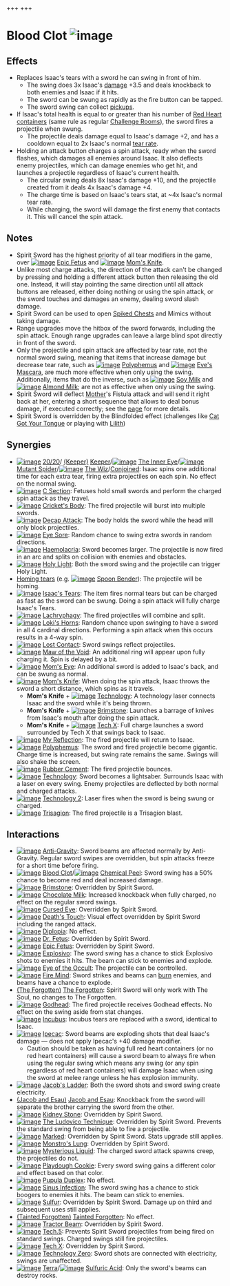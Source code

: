 +++
+++

 # Blood Clot ![image](/image/Blood_Clot.png) 


Effects
---------


* Replaces Isaac's tears with a sword he can swing in front of him.
	+ The swing does 3x Isaac's [damage](/wiki/Damage "Damage") +3.5 and deals knockback to both enemies and Isaac if it hits.
	+ The sword can be swung as rapidly as the fire button can be tapped.
	+ The sword swing can collect [pickups](/wiki/Pickups "Pickups").
* If Isaac's total health is equal to or greater than his number of [Red Heart containers](/wiki/Health#Red_Heart_Containers "Health") (same rule as regular [Challenge Rooms](/wiki/Challenge_Room "Challenge Room")), the sword fires a projectile when swung.
	+ The projectile deals damage equal to Isaac's damage +2, and has a cooldown equal to 2x Isaac's normal [tear rate](/wiki/Tears "Tears").
* Holding an attack button charges a spin attack, ready when the sword flashes, which damages all enemies around Isaac. It also deflects enemy projectiles, which can damage enemies who get hit, and launches a projectile regardless of Isaac's current health.
	+ The circular swing deals 8x Isaac's damage +10, and the projectile created from it deals 4x Isaac's damage +4.
	+ The charge time is based on Isaac's tears stat, at ~4x Isaac's normal tear rate.
	+ While charging, the sword will damage the first enemy that contacts it. This will cancel the spin attack.


Notes
-------


* Spirit Sword has the highest priority of all tear modifiers in the game, over [![image](/image/Epic_Fetus.png)](/wiki/Epic_Fetus "Epic Fetus") [Epic Fetus](/wiki/Epic_Fetus "Epic Fetus") and [![image](/image/Mom%27s_Knife.png)](/wiki/Mom%27s_Knife "Mom's Knife") [Mom's Knife](/wiki/Mom%27s_Knife "Mom's Knife").
* Unlike most charge attacks, the direction of the attack can't be changed by pressing and holding a different attack button then releasing the old one. Instead, it will stay pointing the same direction until all attack buttons are released, either doing nothing or using the spin attack, or the sword touches and damages an enemy, dealing sword slash damage.
* Spirit Sword can be used to open [Spiked Chests](/wiki/Chests#Spiked_Chest "Chests") and Mimics without taking damage.
* Range upgrades move the hitbox of the sword forwards, including the spin attack. Enough range upgrades can leave a large blind spot directly in front of the sword.
* Only the projectile and spin attack are affected by tear rate, not the normal sword swing, meaning that items that increase damage but decrease tear rate, such as [![image](/image/Polyphemus.png)](/wiki/Polyphemus "Polyphemus") [Polyphemus](/wiki/Polyphemus "Polyphemus") and [![image](/image/Eve%27s_Mascara.png)](/wiki/Eve%27s_Mascara "Eve's Mascara") [Eve's Mascara](/wiki/Eve%27s_Mascara "Eve's Mascara"), are much more effective when only using the swing. Additionally, items that do the inverse, such as [![image](/image/Soy_Milk.png)](/wiki/Soy_Milk "Soy Milk") [Soy Milk](/wiki/Soy_Milk "Soy Milk") and [![image](/image/Almond_Milk.png)](/wiki/Almond_Milk "Almond Milk") [Almond Milk](/wiki/Almond_Milk "Almond Milk"); are not as effective when only using the swing.
* Spirit Sword will deflect [Mother](/wiki/Mother "Mother")'s Fistula attack and will send it right back at her, entering a short sequence that allows to deal bonus damage, if executed correctly; see the [page](/wiki/Mother#Phase_1 "Mother") for more details.
* Spirit Sword is overridden by the Blindfolded effect (challenges like [Cat Got Your Tongue](/wiki/Cat_Got_Your_Tongue "Cat Got Your Tongue") or playing with [Lilith](/wiki/Lilith "Lilith"))


Synergies
-----------


* [![image](/image/20/20.png)](/wiki/20/20 "20/20") [20/20](/wiki/20/20 "20/20")/ [(Keeper)](/wiki/Keeper "Keeper") [Keeper](/wiki/Keeper "Keeper")/[![image](/image/The_Inner_Eye.png)](/wiki/The_Inner_Eye "The Inner Eye") [The Inner Eye](/wiki/The_Inner_Eye "The Inner Eye")/[![image](/image/Mutant_Spider.png)](/wiki/Mutant_Spider "Mutant Spider") [Mutant Spider](/wiki/Mutant_Spider "Mutant Spider")/[![image](/image/The_Wiz.png)](/wiki/The_Wiz "The Wiz") [The Wiz](/wiki/The_Wiz "The Wiz")/[Conjoined](/wiki/Conjoined "Conjoined"): Isaac spins one additional time for each extra tear, firing extra projectiles on each spin. No effect on the normal swing.
* [![image](/image/C_Section.png)](/wiki/C_Section "C Section") [C Section](/wiki/C_Section "C Section"): Fetuses hold small swords and perform the charged spin attack as they travel.
* [![image](/image/Cricket%27s_Body.png)](/wiki/Cricket%27s_Body "Cricket's Body") [Cricket's Body](/wiki/Cricket%27s_Body "Cricket's Body"): The fired projectile will burst into multiple swords.
* [![image](/image/Decap_Attack.png)](/wiki/Decap_Attack "Decap Attack") [Decap Attack](/wiki/Decap_Attack "Decap Attack"): The body holds the sword while the head will only block projectiles.
* [![image](/image/Eye_Sore.png)](/wiki/Eye_Sore "Eye Sore") [Eye Sore](/wiki/Eye_Sore "Eye Sore"): Random chance to swing extra swords in random directions.
* [![image](/image/Haemolacria.png)](/wiki/Haemolacria "Haemolacria") [Haemolacria](/wiki/Haemolacria "Haemolacria"): Sword becomes larger. The projectile is now fired in an arc and splits on collision with enemies and obstacles.
* [![image](/image/Holy_Light.png)](/wiki/Holy_Light "Holy Light") [Holy Light](/wiki/Holy_Light "Holy Light"): Both the sword swing and the projectile can trigger Holy Light.
* [Homing tears](/wiki/Tears "Tears") (e.g. [![image](/image/Spoon_Bender.png)](/wiki/Spoon_Bender "Spoon Bender") [Spoon Bender](/wiki/Spoon_Bender "Spoon Bender")): The projectile will be homing.
* [![image](/image/Isaac%27s_Tears.png)](/wiki/Isaac%27s_Tears "Isaac's Tears") [Isaac's Tears](/wiki/Isaac%27s_Tears "Isaac's Tears"): The item fires normal tears but can be charged as fast as the sword can be swung. Doing a spin attack will fully charge Isaac's Tears.
* [![image](/image/Lachryphagy.png)](/wiki/Lachryphagy "Lachryphagy") [Lachryphagy](/wiki/Lachryphagy "Lachryphagy"): The fired projectiles will combine and split.
* [![image](/image/Loki%27s_Horns.png)](/wiki/Loki%27s_Horns "Loki's Horns") [Loki's Horns](/wiki/Loki%27s_Horns "Loki's Horns"): Random chance upon swinging to have a sword in all 4 cardinal directions. Performing a spin attack when this occurs results in a 4-way spin.
* [![image](/image/Lost_Contact.png)](/wiki/Lost_Contact "Lost Contact") [Lost Contact](/wiki/Lost_Contact "Lost Contact"): Sword swings reflect projectiles.
* [![image](/image/Maw_of_the_Void.png)](/wiki/Maw_of_the_Void "Maw of the Void") [Maw of the Void](/wiki/Maw_of_the_Void "Maw of the Void"): An additional ring will appear upon fully charging it. Spin is delayed by a bit.
* [![image](/image/Mom%27s_Eye.png)](/wiki/Mom%27s_Eye "Mom's Eye") [Mom's Eye](/wiki/Mom%27s_Eye "Mom's Eye"): An additional sword is added to Isaac's back, and can be swung as normal.
* [![image](/image/Mom%27s_Knife.png)](/wiki/Mom%27s_Knife "Mom's Knife") [Mom's Knife](/wiki/Mom%27s_Knife "Mom's Knife"): When doing the spin attack, Isaac throws the sword a short distance, which spins as it travels.
	+ **Mom's Knife** + [![image](/image/Technology.png)](/wiki/Technology "Technology") [Technology](/wiki/Technology "Technology"): A technology laser connects Isaac and the sword while it's being thrown.
	+ **Mom's Knife** + [![image](/image/Brimstone.png)](/wiki/Brimstone "Brimstone") [Brimstone](/wiki/Brimstone "Brimstone"): Launches a barrage of knives from Isaac's mouth after doing the spin attack.
	+ **Mom's Knife** + [![image](/image/Tech_X.png)](/wiki/Tech_X "Tech X") [Tech X](/wiki/Tech_X "Tech X"): Full charge launches a sword surrounded by Tech X that swings back to Isaac.
* [![image](/image/My_Reflection.png)](/wiki/My_Reflection "My Reflection") [My Reflection](/wiki/My_Reflection "My Reflection"): The fired projectile will return to Isaac.
* [![image](/image/Polyphemus.png)](/wiki/Polyphemus "Polyphemus") [Polyphemus](/wiki/Polyphemus "Polyphemus"): The sword and fired projectile become gigantic. Charge time is increased, but swing rate remains the same. Swings will also shake the screen.
* [![image](/image/Rubber_Cement.png)](/wiki/Rubber_Cement "Rubber Cement") [Rubber Cement](/wiki/Rubber_Cement "Rubber Cement"): The fired projectile bounces.
* [![image](/image/Technology.png)](/wiki/Technology "Technology") [Technology](/wiki/Technology "Technology"): Sword becomes a lightsaber. Surrounds Isaac with a laser on every swing. Enemy projectiles are deflected by both normal and charged attacks.
* [![image](/image/Technology_2.png)](/wiki/Technology_2 "Technology 2") [Technology 2](/wiki/Technology_2 "Technology 2"): Laser fires when the sword is being swung or charged.
* [![image](/image/Trisagion.png)](/wiki/Trisagion "Trisagion") [Trisagion](/wiki/Trisagion "Trisagion"): The fired projectile is a Trisagion blast.


Interactions
--------------


* [![image](/image/Anti-Gravity.png)](/wiki/Anti-Gravity "Anti-Gravity") [Anti-Gravity](/wiki/Anti-Gravity "Anti-Gravity"): Sword beams are affected normally by Anti-Gravity. Regular sword swipes are overridden, but spin attacks freeze for a short time before firing.
* [![image](/image/Blood_Clot.png)](/wiki/Blood_Clot "Blood Clot") [Blood Clot](/wiki/Blood_Clot "Blood Clot")/[![image](/image/Chemical_Peel.png)](/wiki/Chemical_Peel "Chemical Peel") [Chemical Peel](/wiki/Chemical_Peel "Chemical Peel"): Sword swing has a 50% chance to become red and deal increased damage.
* [![image](/image/Brimstone.png)](/wiki/Brimstone "Brimstone") [Brimstone](/wiki/Brimstone "Brimstone"): Overridden by Spirit Sword.
* [![image](/image/Chocolate_Milk.png)](/wiki/Chocolate_Milk "Chocolate Milk") [Chocolate Milk](/wiki/Chocolate_Milk "Chocolate Milk"): Increased knockback when fully charged, no effect on the regular sword swings.
* [![image](/image/Cursed_Eye.png)](/wiki/Cursed_Eye "Cursed Eye") [Cursed Eye](/wiki/Cursed_Eye "Cursed Eye"): Overridden by Spirit Sword.
* [![image](/image/Death%27s_Touch.png)](/wiki/Death%27s_Touch "Death's Touch") [Death's Touch](/wiki/Death%27s_Touch "Death's Touch"): Visual effect overridden by Spirit Sword including the ranged attack.
* [![image](/image/Diplopia.png)](/wiki/Diplopia "Diplopia") [Diplopia](/wiki/Diplopia "Diplopia"): No effect.
* [![image](/image/Dr._Fetus.png)](/wiki/Dr._Fetus "Dr. Fetus") [Dr. Fetus](/wiki/Dr._Fetus "Dr. Fetus"): Overridden by Spirit Sword.
* [![image](/image/Epic_Fetus.png)](/wiki/Epic_Fetus "Epic Fetus") [Epic Fetus](/wiki/Epic_Fetus "Epic Fetus"): Overridden by Spirit Sword.
* [![image](/image/Explosivo.png)](/wiki/Explosivo "Explosivo") [Explosivo](/wiki/Explosivo "Explosivo"): The sword swing has a chance to stick Explosivo shots to enemies it hits. The beam can stick to enemies and explode.
* [![image](/image/Eye_of_the_Occult.png)](/wiki/Eye_of_the_Occult "Eye of the Occult") [Eye of the Occult](/wiki/Eye_of_the_Occult "Eye of the Occult"): The projectile can be controlled.
* [![image](/image/Fire_Mind.png)](/wiki/Fire_Mind "Fire Mind") [Fire Mind](/wiki/Fire_Mind "Fire Mind"): Sword strikes and beams can [burn](/wiki/Burn "Burn") enemies, and beams have a chance to explode.
* [(The Forgotten)](/wiki/The_Forgotten "The Forgotten") [The Forgotten](/wiki/The_Forgotten "The Forgotten"): Spirit Sword will only work with The Soul, no changes to The Forgotten.
* [![image](/image/Godhead.png)](/wiki/Godhead "Godhead") [Godhead](/wiki/Godhead "Godhead"): The fired projectile receives Godhead effects. No effect on the swing aside from stat changes.
* [![image](/image/Incubus.png)](/wiki/Incubus "Incubus") [Incubus](/wiki/Incubus "Incubus"): Incubus tears are replaced with a sword, identical to Isaac.
* [![image](/image/Ipecac.png)](/wiki/Ipecac "Ipecac") [Ipecac](/wiki/Ipecac "Ipecac"): Sword beams are exploding shots that deal Isaac's damage — does not apply Ipecac's +40 damage modifier.
	+ Caution should be taken as having full red heart containers (or no red heart containers) will cause a sword beam to always fire when using the regular swing which means any swing (or any spin regardless of red heart containers) will damage Isaac when using the sword at melee range unless he has explosion immunity.
* [![image](/image/Jacob%27s_Ladder.png)](/wiki/Jacob%27s_Ladder "Jacob's Ladder") [Jacob's Ladder](/wiki/Jacob%27s_Ladder "Jacob's Ladder"): Both the sword shots and sword swing create electricity.
* [(Jacob and Esau)](/wiki/Jacob_and_Esau "Jacob and Esau") [Jacob and Esau](/wiki/Jacob_and_Esau "Jacob and Esau"): Knockback from the sword will separate the brother carrying the sword from the other.
* [![image](/image/Kidney_Stone.png)](/wiki/Kidney_Stone "Kidney Stone") [Kidney Stone](/wiki/Kidney_Stone "Kidney Stone"): Overridden by Spirit Sword.
* [![image](/image/The_Ludovico_Technique.png)](/wiki/The_Ludovico_Technique "The Ludovico Technique") [The Ludovico Technique](/wiki/The_Ludovico_Technique "The Ludovico Technique"): Overridden by Spirit Sword. Prevents the standard swing from being able to fire a projectile.
* [![image](/image/Marked.png)](/wiki/Marked "Marked") [Marked](/wiki/Marked "Marked"): Overridden by Spirit Sword. Stats upgrade still applies.
* [![image](/image/Monstro%27s_Lung.png)](/wiki/Monstro%27s_Lung "Monstro's Lung") [Monstro's Lung](/wiki/Monstro%27s_Lung "Monstro's Lung"): Overridden by Spirit Sword.
* [![image](/image/Mysterious_Liquid.png)](/wiki/Mysterious_Liquid "Mysterious Liquid") [Mysterious Liquid](/wiki/Mysterious_Liquid "Mysterious Liquid"): The charged sword attack spawns creep, the projectiles do not.
* [![image](/image/Playdough_Cookie.png)](/wiki/Playdough_Cookie "Playdough Cookie") [Playdough Cookie](/wiki/Playdough_Cookie "Playdough Cookie"): Every sword swing gains a different color and effect based on that color.
* [![image](/image/Pupula_Duplex.png)](/wiki/Pupula_Duplex "Pupula Duplex") [Pupula Duplex](/wiki/Pupula_Duplex "Pupula Duplex"): No effect.
* [![image](/image/Sinus_Infection.png)](/wiki/Sinus_Infection "Sinus Infection") [Sinus Infection](/wiki/Sinus_Infection "Sinus Infection"): The sword swing has a chance to stick boogers to enemies it hits. The beam can stick to enemies.
* [![image](/image/Sulfur.png)](/wiki/Sulfur "Sulfur") [Sulfur](/wiki/Sulfur "Sulfur"): Overridden by Spirit Sword. Damage up on third and subsequent uses still applies.
* [(Tainted Forgotten)](/wiki/Tainted_Forgotten "Tainted Forgotten") [Tainted Forgotten](/wiki/Tainted_Forgotten "Tainted Forgotten"): No effect.
* [![image](/image/Tractor_Beam.png)](/wiki/Tractor_Beam "Tractor Beam") [Tractor Beam](/wiki/Tractor_Beam "Tractor Beam"): Overridden by Spirit Sword.
* [![image](/image/Tech.5.png)](/wiki/Tech.5 "Tech.5") [Tech.5](/wiki/Tech.5 "Tech.5"): Prevents Spirit Sword projectiles from being fired on standard swings. Charged swings still fire projectiles.
* [![image](/image/Tech_X.png)](/wiki/Tech_X "Tech X") [Tech X](/wiki/Tech_X "Tech X"): Overridden by Spirit Sword.
* [![image](/image/Technology_Zero.png)](/wiki/Technology_Zero "Technology Zero") [Technology Zero](/wiki/Technology_Zero "Technology Zero"): Sword shots are connected with electricity, swings are unaffected.
* [![image](/image/Terra.png)](/wiki/Terra "Terra") [Terra](/wiki/Terra "Terra")/[![image](/image/Sulfuric_Acid.png)](/wiki/Sulfuric_Acid "Sulfuric Acid") [Sulfuric Acid](/wiki/Sulfuric_Acid "Sulfuric Acid"): Only the sword's beams can destroy rocks.


